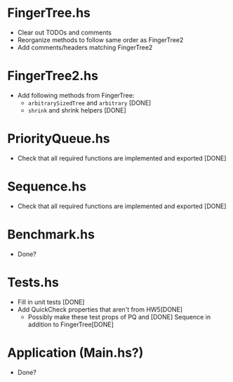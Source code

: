 # FingerTree.hs
- Clear out TODOs and comments
- Reorganize methods to follow same order as FingerTree2
- Add comments/headers matching FingerTree2

# FingerTree2.hs
- Add following methods from FingerTree:
    - `arbitrarySizedTree` and `arbitrary` [DONE]
    - `shrink` and shrink helpers [DONE]

# PriorityQueue.hs
- Check that all required functions are implemented and exported [DONE]

# Sequence.hs
- Check that all required functions are implemented and exported [DONE]

# Benchmark.hs
- Done?

# Tests.hs
- Fill in unit tests [DONE]
- Add QuickCheck properties that aren't from HW5[DONE] 
    - Possibly make these test props of PQ and [DONE] Sequence in addition to FingerTree[DONE] 

# Application (Main.hs?)
- Done?